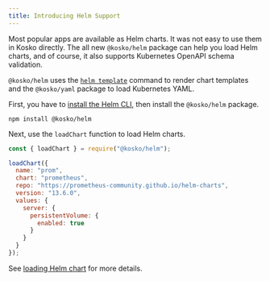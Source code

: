 ```yaml
---
title: Introducing Helm Support
---
```


Most popular apps are available as Helm charts. It was not easy to use them in Kosko directly. The all new `@kosko/helm` package can help you load Helm charts, and of course, it also supports Kubernetes OpenAPI schema validation.

`@kosko/helm` uses the [`helm template`](https://helm.sh/docs/helm/helm_template/) command to render chart templates and the `@kosko/yaml` package to load Kubernetes YAML.

<!-- truncate -->

First, you have to [install the Helm CLI](https://helm.sh/docs/intro/install/), then install the `@kosko/helm` package.

```shell
npm install @kosko/helm
```

Next, use the `loadChart` function to load Helm charts.

```js
const { loadChart } = require("@kosko/helm");

loadChart({
  name: "prom",
  chart: "prometheus",
  repo: "https://prometheus-community.github.io/helm-charts",
  version: "13.6.0",
  values: {
    server: {
      persistentVolume: {
        enabled: true
      }
    }
  }
});
```

See [loading Helm chart](/docs/components/loading-helm-chart) for more details.
